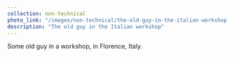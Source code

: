 ```yaml
---
collection: non-technical
photo_link: "/images/non-technical/the-old-guy-in-the-italian-workshop.jpg"
description: "The old guy in the Italian workshop"
---
```


Some old guy in a workshop, in Florence, Italy.
